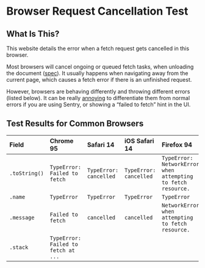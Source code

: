 # Browser Request Cancellation Test

## What Is This?

This website details the error when a fetch request gets cancelled in this browser.

Most browsers will cancel ongoing or queued fetch tasks, when unloading the document ([spec](https://html.spec.whatwg.org/multipage/browsing-the-web.html#aborting-a-document-load)). It usually happens when navigating away from the current page, which causes a fetch error if there is an unfinished request.

However, browsers are behaving differently and throwing different errors (listed below). It can be really [annoying](https://stackoverflow.com/questions/55738408/javascript-typeerror-cancelled-error-when-calling-fetch-on-ios) to differentiate them from normal errors if you are using Sentry, or showing a “failed to fetch” hint in the UI.

## Test Results for Common Browsers

| Field | Chrome 95 | Safari 14 | iOS Safari 14 | Firefox 94 |
|:------|:----------|:----------|:--------------|:-----------|
| `.toString()` | `TypeError: Failed to fetch` | `TypeError: cancelled` | `TypeError: cancelled` | `TypeError: NetworkError when attempting to fetch resource.` |
| `.name` | `TypeError` | `TypeError` | `TypeError` | `TypeError` |
| `.message` | `Failed to fetch` | `cancelled` | `cancelled` | `NetworkError when attempting to fetch resource.` |
| `.stack` | `TypeError: Failed to fetch at ...` | | | |
